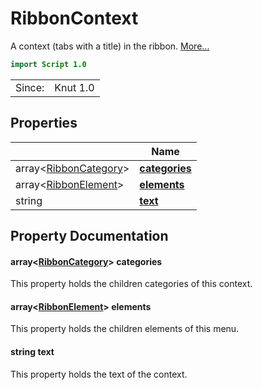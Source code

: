 # RibbonContext

A context (tabs with a title) in the ribbon. [More...](#detailed-description)

```qml
import Script 1.0
```

<table>
<tr><td>Since:</td><td>Knut 1.0</td></tr>
</table>

## Properties

| | Name |
|-|-|
|array<[RibbonCategory](../script/ribboncategory.md)>|**[categories](#categories)**|
|array<[RibbonElement](../script/ribbonelement.md)>|**[elements](#elements)**|
|string|**[text](#text)**|

## Property Documentation

#### <a name="categories"></a>array<[RibbonCategory](../script/ribboncategory.md)> **categories**

This property holds the children categories of this context.

#### <a name="elements"></a>array<[RibbonElement](../script/ribbonelement.md)> **elements**

This property holds the children elements of this menu.

#### <a name="text"></a>string **text**

This property holds the text of the context.
